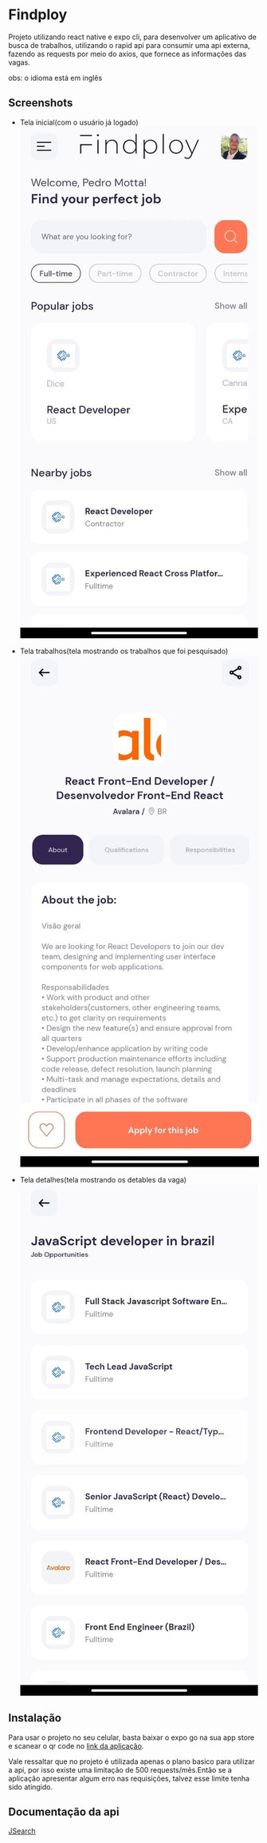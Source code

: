 
# Findploy

Projeto utilizando react native e expo cli,  para desenvolver um aplicativo de busca de trabalhos, utilizando o rapid api para consumir uma api externa, fazendo as requests por meio do axios, que fornece as informações das vagas.

obs: o idioma está em inglês
## Screenshots

 - Tela inicial(com o usuário já logado)
![App Screenshot](/assets/screenshots/1.jpeg)

 - Tela trabalhos(tela mostrando os trabalhos que foi pesquisado)
![App Screenshot](/assets/screenshots/2.jpeg)

 - Tela detalhes(tela mostrando os detables da vaga)
![App Screenshot](/assets/screenshots/3.jpeg)

## Instalação

Para usar o projeto no seu celular, basta baixar o expo go na sua app store e scanear o qr code no [link da aplicação]().

Vale ressaltar que no projeto é utilizada apenas o plano basico para utilizar a api, por isso existe uma limitação de 500 requests/mês.Então se a aplicação apresentar algum erro nas requisições, talvez esse limite tenha sido atingido.
## Documentação da api

[JSearch](https://rapidapi.com/letscrape-6bRBa3QguO5/api/jsearch)

